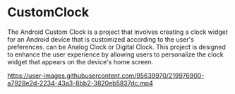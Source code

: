 # CustomClock

The Android Custom Clock is a project that involves creating a clock widget for an Android device that is customized according to the user's preferences.
can be Analog Clock or Digital Clock. This project is designed to enhance the user experience by allowing users to personalize the clock widget that appears on the device's home screen.


https://user-images.githubusercontent.com/95639970/219976900-a7928e2d-2234-43a3-8bb2-3820eb5837dc.mp4

